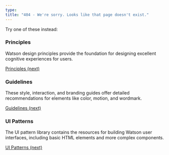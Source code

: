 ```yaml
---
type: 
title: "404 - We're sorry. Looks like that page doesn't exist."
---
```


Try one of these instead:

### Principles

Watson design principles provide the foundation for designing excellent cognitive experiences for users.

<a href="principles">Principles <span class="icon--NEXT">(next)</span></a>


### Guidelines

These style, interaction, and branding guides offer detailed recommendations for elements like color, motion, and wordmark.

<a href="guidelines">Guidelines <span class="icon--NEXT">(next)</span></a>

### UI Patterns

The UI pattern library contains the resources for building Watson user interfaces, including basic HTML elements and more complex components.

<a href="ui-patterns">UI Patterns <span class="icon--NEXT">(next)</span></a>
